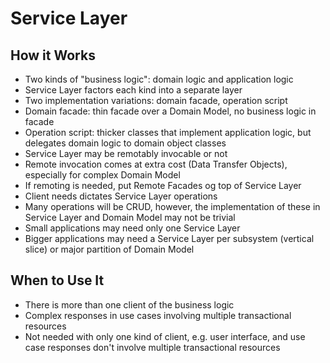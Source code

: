 # Service Layer

## How it Works

- Two kinds of "business logic":  domain logic and application logic
- Service Layer factors each kind into a separate layer
- Two implementation variations: domain facade, operation script
- Domain facade: thin facade over a Domain Model, no business logic in facade
- Operation script: thicker classes that implement application logic, but delegates domain logic to domain object classes
- Service Layer may be remotably invocable or not
- Remote invocation comes at extra cost (Data Transfer Objects), especially for complex Domain Model
- If remoting is needed, put Remote Facades og top of Service Layer
- Client needs dictates Service Layer operations
- Many operations will be CRUD, however, the implementation of these in Service Layer and Domain Model may not be trivial
- Small applications may need only one Service Layer
- Bigger applications may need a Service Layer per subsystem (vertical slice) or major partition of Domain Model

## When to Use It

- There is more than one client of the business logic
- Complex responses in use cases involving multiple transactional resources
- Not needed with only one kind of client, e.g. user interface, and use case responses don't involve multiple transactional resources

